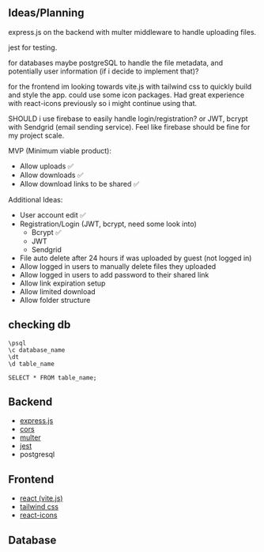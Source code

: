 ## Ideas/Planning
express.js on the backend with multer middleware to handle uploading files.

jest for testing.

for databases maybe postgreSQL to handle the file metadata, and potentially user information (if i decide to implement that)?

for the frontend im looking towards vite.js with tailwind css to quickly build and style the app.
could use some icon packages. Had great experience with react-icons previously so i might continue using that.

SHOULD i use firebase to easily handle login/registration? or JWT, bcrypt with Sendgrid (email sending service). Feel like firebase should be fine for my project scale.

MVP (Minimum viable product):
- Allow uploads ✅
- Allow downloads ✅
- Allow download links to be shared ✅

Additional Ideas:
- User account edit ✅
- Registration/Login (JWT, bcrypt, need some look into)
    - Bcrypt ✅
    - JWT
    - Sendgrid 
- File auto delete after 24 hours if was uploaded by guest (not logged in)
- Allow logged in users to manually delete files they uploaded
- Allow logged in users to add password to their shared link
- Allow link expiration setup
- Allow limited download
- Allow folder structure

## checking db
```
\psql
\c database_name
\dt
\d table_name
```

```
SELECT * FROM table_name;
```

## Backend 
- [express.js](https://expressjs.com/)
- [cors](https://www.npmjs.com/package/cors)
- [multer](https://www.npmjs.com/package/multer)
- [jest](https://jestjs.io/docs/getting-started)
- postgresql

## Frontend 
- [react (vite.js)](https://vite.dev/guide/)
- [tailwind css](https://tailwindcss.com/docs/installation)
- [react-icons](https://react-icons.github.io/react-icons/)

## Database
